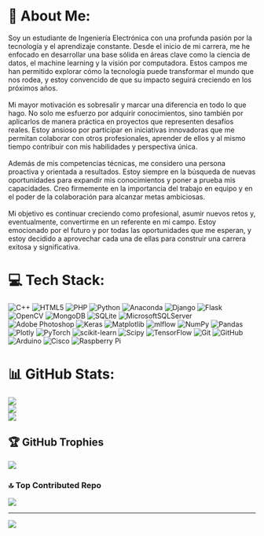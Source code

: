 # 💫 About Me:
Soy un estudiante de Ingeniería Electrónica con una profunda pasión por la tecnología y el aprendizaje constante. Desde el inicio de mi carrera, me he enfocado en desarrollar una base sólida en áreas clave como la ciencia de datos, el machine learning y la visión por computadora. Estos campos me han permitido explorar cómo la tecnología puede transformar el mundo que nos rodea, y estoy convencido de que su impacto seguirá creciendo en los próximos años.<br><br>Mi mayor motivación es sobresalir y marcar una diferencia en todo lo que hago. No solo me esfuerzo por adquirir conocimientos, sino también por aplicarlos de manera práctica en proyectos que representen desafíos reales. Estoy ansioso por participar en iniciativas innovadoras que me permitan colaborar con otros profesionales, aprender de ellos y al mismo tiempo contribuir con mis habilidades y perspectiva única.<br><br>Además de mis competencias técnicas, me considero una persona proactiva y orientada a resultados. Estoy siempre en la búsqueda de nuevas oportunidades para expandir mis conocimientos y poner a prueba mis capacidades. Creo firmemente en la importancia del trabajo en equipo y en el poder de la colaboración para alcanzar metas ambiciosas.<br><br>Mi objetivo es continuar creciendo como profesional, asumir nuevos retos y, eventualmente, convertirme en un referente en mi campo. Estoy emocionado por el futuro y por todas las oportunidades que me esperan, y estoy decidido a aprovechar cada una de ellas para construir una carrera exitosa y significativa.


# 💻 Tech Stack:
![C++](https://img.shields.io/badge/c++-%2300599C.svg?style=flat&logo=c%2B%2B&logoColor=white) ![HTML5](https://img.shields.io/badge/html5-%23E34F26.svg?style=flat&logo=html5&logoColor=white) ![PHP](https://img.shields.io/badge/php-%23777BB4.svg?style=flat&logo=php&logoColor=white) ![Python](https://img.shields.io/badge/python-3670A0?style=flat&logo=python&logoColor=ffdd54) ![Anaconda](https://img.shields.io/badge/Anaconda-%2344A833.svg?style=flat&logo=anaconda&logoColor=white) ![Django](https://img.shields.io/badge/django-%23092E20.svg?style=flat&logo=django&logoColor=white) ![Flask](https://img.shields.io/badge/flask-%23000.svg?style=flat&logo=flask&logoColor=white) ![OpenCV](https://img.shields.io/badge/opencv-%23white.svg?style=flat&logo=opencv&logoColor=white) ![MongoDB](https://img.shields.io/badge/MongoDB-%234ea94b.svg?style=flat&logo=mongodb&logoColor=white) ![SQLite](https://img.shields.io/badge/sqlite-%2307405e.svg?style=flat&logo=sqlite&logoColor=white) ![MicrosoftSQLServer](https://img.shields.io/badge/Microsoft%20SQL%20Server-CC2927?style=flat&logo=microsoft%20sql%20server&logoColor=white) ![Adobe Photoshop](https://img.shields.io/badge/adobe%20photoshop-%2331A8FF.svg?style=flat&logo=adobe%20photoshop&logoColor=white) ![Keras](https://img.shields.io/badge/Keras-%23D00000.svg?style=flat&logo=Keras&logoColor=white) ![Matplotlib](https://img.shields.io/badge/Matplotlib-%23ffffff.svg?style=flat&logo=Matplotlib&logoColor=black) ![mlflow](https://img.shields.io/badge/mlflow-%23d9ead3.svg?style=flat&logo=numpy&logoColor=blue) ![NumPy](https://img.shields.io/badge/numpy-%23013243.svg?style=flat&logo=numpy&logoColor=white) ![Pandas](https://img.shields.io/badge/pandas-%23150458.svg?style=flat&logo=pandas&logoColor=white) ![Plotly](https://img.shields.io/badge/Plotly-%233F4F75.svg?style=flat&logo=plotly&logoColor=white) ![PyTorch](https://img.shields.io/badge/PyTorch-%23EE4C2C.svg?style=flat&logo=PyTorch&logoColor=white) ![scikit-learn](https://img.shields.io/badge/scikit--learn-%23F7931E.svg?style=flat&logo=scikit-learn&logoColor=white) ![Scipy](https://img.shields.io/badge/SciPy-%230C55A5.svg?style=flat&logo=scipy&logoColor=%white) ![TensorFlow](https://img.shields.io/badge/TensorFlow-%23FF6F00.svg?style=flat&logo=TensorFlow&logoColor=white) ![Git](https://img.shields.io/badge/git-%23F05033.svg?style=flat&logo=git&logoColor=white) ![GitHub](https://img.shields.io/badge/github-%23121011.svg?style=flat&logo=github&logoColor=white) ![Arduino](https://img.shields.io/badge/-Arduino-00979D?style=flat&logo=Arduino&logoColor=white) ![Cisco](https://img.shields.io/badge/cisco-%23049fd9.svg?style=flat&logo=cisco&logoColor=black) ![Raspberry Pi](https://img.shields.io/badge/-RaspberryPi-C51A4A?style=flat&logo=Raspberry-Pi)
# 📊 GitHub Stats:
![](https://github-readme-stats.vercel.app/api?username=josehuamani277&theme=ambient_gradient&hide_border=false&include_all_commits=true&count_private=true)<br/>
![](https://github-readme-streak-stats.herokuapp.com/?user=josehuamani277&theme=ambient_gradient&hide_border=false)<br/>
![](https://github-readme-stats.vercel.app/api/top-langs/?username=josehuamani277&theme=ambient_gradient&hide_border=false&include_all_commits=true&count_private=true&layout=compact)

## 🏆 GitHub Trophies
![](https://github-profile-trophy.vercel.app/?username=josehuamani277&theme=radical&no-frame=false&no-bg=false&margin-w=4)

### 🔝 Top Contributed Repo
![](https://github-contributor-stats.vercel.app/api?username=josehuamani277&limit=5&theme=dark&combine_all_yearly_contributions=true)

---
[![](https://visitcount.itsvg.in/api?id=josehuamani277&icon=4&color=4)](https://visitcount.itsvg.in)

<!-- Proudly created with GPRM ( https://gprm.itsvg.in ) -->
